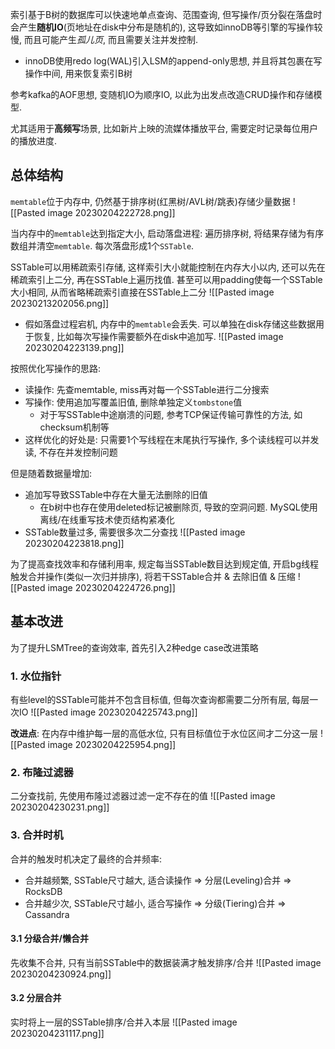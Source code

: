 索引基于B树的数据库可以快速地单点查询、范围查询, 但写操作/页分裂在落盘时会产生**随机IO**(页地址在disk中分布是随机的), 这导致如innoDB等引擎的写操作较慢, 而且可能产生*孤儿页*, 而且需要关注并发控制.
- innoDB使用redo log(WAL)引入LSM的append-only思想, 并且将其包裹在写操作中间, 用来恢复索引B树

参考kafka的AOF思想, 变随机IO为顺序IO, 以此为出发点改造CRUD操作和存储模型.

尤其适用于**高频写**场景, 比如新片上映的流媒体播放平台, 需要定时记录每位用户的播放进度.

## 总体结构

`memtable`位于内存中, 仍然基于排序树(红黑树/AVL树/跳表)存储少量数据
![[Pasted image 20230204222728.png]]

当内存中的`memtable`达到指定大小, 启动落盘进程: 遍历排序树, 将结果存储为有序数组并清空`memtable`. 每次落盘形成1个`SSTable`. 

SSTable可以用稀疏索引存储, 这样索引大小就能控制在内存大小以内, 还可以先在稀疏索引上二分, 再在SSTable上遍历找值. 甚至可以用padding使每一个SSTable大小相同, 从而省略稀疏索引直接在SSTable上二分
![[Pasted image 20230213202056.png]]

- 假如落盘过程宕机, 内存中的`memtable`会丢失. 可以单独在disk存储这些数据用于恢复, 比如每次写操作需要额外在disk中追加写.
![[Pasted image 20230204223139.png]]

按照优化写操作的思路:
- 读操作: 先查memtable, miss再对每一个SSTable进行二分搜索
- 写操作: 使用追加写覆盖旧值, 删除单独定义`tombstone`值
	- 对于写SSTable中途崩溃的问题, 参考TCP保证传输可靠性的方法, 如checksum机制等
- 这样优化的好处是: 只需要1个写线程在末尾执行写操作, 多个读线程可以并发读, 不存在并发控制问题

但是随着数据量增加:
- 追加写导致SSTable中存在大量无法删除的旧值
	- 在b树中也存在使用deleted标记被删除页, 导致的空洞问题. MySQL使用离线/在线重写技术使页结构紧凑化
- SSTable数量过多, 需要很多次二分查找
![[Pasted image 20230204223818.png]]

为了提高查找效率和存储利用率, 规定每当SSTable数目达到规定值, 开启bg线程触发合并操作(类似一次归并排序), 将若干SSTable合并 & 去除旧值 & 压缩
![[Pasted image 20230204224726.png]] 

## 基本改进

为了提升LSMTree的查询效率, 首先引入2种edge case改进策略

### 1. 水位指针

有些level的SSTable可能并不包含目标值, 但每次查询都需要二分所有层, 每层一次IO
![[Pasted image 20230204225743.png]]

**改进点**: 在内存中维护每一层的高低水位, 只有目标值位于水位区间才二分这一层
![[Pasted image 20230204225954.png]]

### 2. 布隆过滤器

二分查找前, 先使用布隆过滤器过滤一定不存在的值
![[Pasted image 20230204230231.png]]

### 3. 合并时机

合并的触发时机决定了最终的合并频率:
- 合并越频繁, SSTable尺寸越大, 适合读操作 => 分层(Leveling)合并 => RocksDB
- 合并越少次, SSTable尺寸越小, 适合写操作 => 分级(Tiering)合并 => Cassandra

#### 3.1 分级合并/懒合并
先收集不合并, 只有当前SSTable中的数据装满才触发排序/合并
![[Pasted image 20230204230924.png]]

#### 3.2 分层合并
实时将上一层的SSTable排序/合并入本层
![[Pasted image 20230204231117.png]]